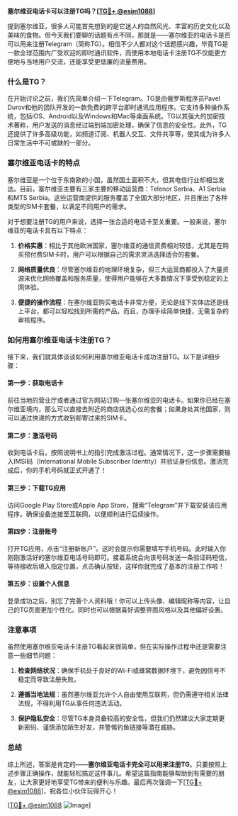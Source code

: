 **塞尔维亚电话卡可以注册TG吗？[[TG💪+ @esim1088](https://t.me/s/esim1088)]**

提到塞尔维亚，很多人可能首先想到的是它迷人的自然风光、丰富的历史文化以及美味的食物。但今天我们要聊的话题有点不同，那就是——塞尔维亚的电话卡是否可以用来注册Telegram（简称TG）。相信不少人都对这个话题感兴趣，毕竟TG是一款全球范围内广受欢迎的即时通讯软件，而使用本地电话卡注册TG不仅能更方便地与当地用户交流，还能享受更低廉的流量费用。

### 什么是TG？

在开始讨论之前，我们先简单介绍一下Telegram。TG是由俄罗斯程序员Pavel Durov和他的团队开发的一款免费的跨平台即时通讯应用程序。它支持多种操作系统，包括iOS、Android以及Windows和Mac等桌面系统。TG以其强大的加密技术著称，用户发送的消息经过端到端加密处理，确保了信息的安全性。此外，TG还提供了许多高级功能，如频道订阅、机器人交互、文件共享等，使其成为许多人日常生活中不可或缺的一部分。

### 塞尔维亚电话卡的特点

塞尔维亚是一个位于东南欧的小国，虽然国土面积不大，但其电信行业却相当发达。目前，塞尔维亚主要有三家主要的移动运营商：Telenor Serbia、A1 Serbia和MTS Serbia。这些运营商提供的服务覆盖了全国大部分地区，并且推出了各种类型的SIM卡套餐，以满足不同用户的需求。

对于想要注册TG的用户来说，选择一张合适的电话卡至关重要。一般来说，塞尔维亚的电话卡具有以下特点：

1. **价格实惠**：相比于其他欧洲国家，塞尔维亚的通信资费相对较低，尤其是在购买预付费SIM卡时，用户可以根据自己的需求灵活选择适合的套餐。
   
2. **网络质量优良**：尽管塞尔维亚的地理环境复杂，但三大运营商都投入了大量资源来优化网络覆盖和服务质量，使得用户能够在大多数情况下享受到稳定的上网体验。

3. **便捷的操作流程**：在塞尔维亚购买电话卡非常方便，无论是线下实体店还是线上平台，都可以轻松找到所需的产品。而且，办理手续简单快捷，无需复杂的审核程序。

### 如何用塞尔维亚电话卡注册TG？

接下来，我们就具体谈谈如何利用塞尔维亚电话卡成功注册TG。以下是详细步骤：

#### 第一步：获取电话卡
前往当地的营业厅或者通过官方网站订购一张塞尔维亚的电话卡。如果你已经在塞尔维亚境内，那么可以直接去附近的商店挑选心仪的套餐；如果身处其他国家，则可以通过快递的方式收到邮寄过来的SIM卡。

#### 第二步：激活号码
收到电话卡后，按照说明书上的指引完成激活过程。通常情况下，这一步骤需要输入IMSI码（International Mobile Subscriber Identity）并验证身份信息。激活完成后，你的手机号码就正式开通了！

#### 第三步：下载TG应用
访问Google Play Store或Apple App Store，搜索“Telegram”并下载安装该应用程序。确保设备连接至互联网，以便顺利进行后续操作。

#### 第四步：注册账号
打开TG应用，点击“注册新账户”。这时会提示你需要填写手机号码。此时输入你刚刚激活好的塞尔维亚电话号码即可。接着系统会向该号码发送一条验证码短信，等待接收后填入指定位置，点击确认按钮，这样你就完成了基本的注册工作啦！

#### 第五步：设置个人信息
登录成功之后，别忘了完善个人资料哦！你可以上传头像、编辑昵称等内容，让自己的TG页面更加个性化。同时也可以根据喜好调整界面风格以及其他偏好设置。

### 注意事项

虽然使用塞尔维亚电话卡注册TG看起来很简单，但在实际操作过程中还是需要注意一些细节问题：

1. **检查网络状况**：确保手机处于良好的Wi-Fi或蜂窝数据环境下，避免因信号不稳定而导致注册失败。

2. **遵循当地法规**：虽然塞尔维亚允许个人自由使用互联网，但仍需遵守相关法律法规，不得利用TG从事任何违法活动。

3. **保护隐私安全**：尽管TG本身具备较高的安全性，但我们仍然建议大家定期更新密码、谨慎添加陌生好友，并警惕钓鱼链接等潜在威胁。

### 总结

综上所述，答案是肯定的——**塞尔维亚电话卡完全可以用来注册TG**。只要按照上述步骤正确操作，就能轻松搞定这件事儿。希望这篇指南能够帮助到有需要的朋友，让大家更好地享受TG带来的便利与乐趣。最后再次强调一下[[TG💪+ @esim1088](https://t.me/s/esim1088)]，祝各位小伙伴玩得开心！

[[TG💪+ @esim1088](https://t.me/s/esim1088) ![Image](https://i.postimg.cc/4NQfJmqS/Snipaste-2025-05-13-00-14-12.png)]